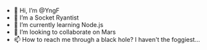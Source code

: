 - 👋 Hi, I’m @YngF
- 👀 I’m a Socket Ryantist
- 🌱 I’m currently learning Node.js
- 💞️ I’m looking to collaborate on Mars
- 📫 How to reach me through a black hole? I haven't the foggiest...

<!---
YngF/YngF is a ✨ special ✨ repository because its `README.md` (this file) appears on your GitHub profile.
You can click the Preview link to take a look at your changes.
--->
